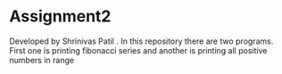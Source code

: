 # Assignment2
Developed by Shrinivas Patil . In this repository there are two programs. First one is printing fibonacci series and another is  printing all positive numbers in range
